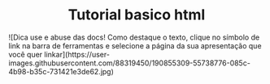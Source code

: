 
<h1 align="center"> Tutorial basico html </h1>
![Dica use e abuse das docs! Como destaque o texto, clique no símbolo de link na barra de ferramentas e selecione a página da sua apresentação que você quer linkar](https://user-images.githubusercontent.com/88319450/190855309-55738776-085c-4b98-b35c-731421e3de62.jpg)
